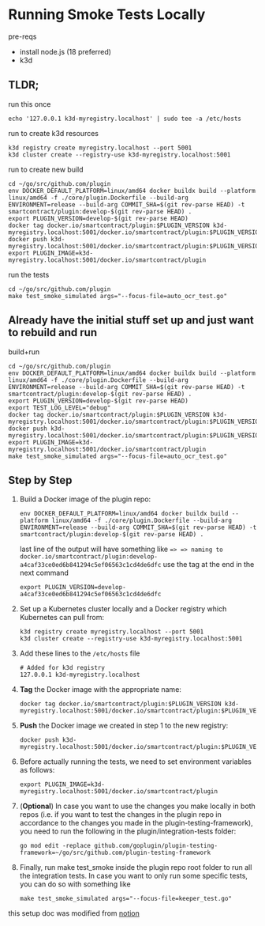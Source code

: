 # Running Smoke Tests Locally

pre-reqs
* install node.js (18 preferred)
* k3d

## TLDR;
run this once
```shell
echo '127.0.0.1 k3d-myregistry.localhost' | sudo tee -a /etc/hosts
```
run to create k3d resources
```shell
k3d registry create myregistry.localhost --port 5001
k3d cluster create --registry-use k3d-myregistry.localhost:5001
```
run to create new build
```shell
cd ~/go/src/github.com/plugin
env DOCKER_DEFAULT_PLATFORM=linux/amd64 docker buildx build --platform linux/amd64 -f ./core/plugin.Dockerfile --build-arg ENVIRONMENT=release --build-arg COMMIT_SHA=$(git rev-parse HEAD) -t smartcontract/plugin:develop-$(git rev-parse HEAD) .
export PLUGIN_VERSION=develop-$(git rev-parse HEAD)
docker tag docker.io/smartcontract/plugin:$PLUGIN_VERSION k3d-myregistry.localhost:5001/docker.io/smartcontract/plugin:$PLUGIN_VERSION
docker push k3d-myregistry.localhost:5001/docker.io/smartcontract/plugin:$PLUGIN_VERSION
export PLUGIN_IMAGE=k3d-myregistry.localhost:5001/docker.io/smartcontract/plugin
```
run the tests
 ```shell
cd ~/go/src/github.com/plugin
make test_smoke_simulated args="--focus-file=auto_ocr_test.go"
 ``` 

## Already have the initial stuff set up and just want to rebuild and run
build+run
```shell
cd ~/go/src/github.com/plugin
env DOCKER_DEFAULT_PLATFORM=linux/amd64 docker buildx build --platform linux/amd64 -f ./core/plugin.Dockerfile --build-arg ENVIRONMENT=release --build-arg COMMIT_SHA=$(git rev-parse HEAD) -t smartcontract/plugin:develop-$(git rev-parse HEAD) .
export PLUGIN_VERSION=develop-$(git rev-parse HEAD)
export TEST_LOG_LEVEL="debug"
docker tag docker.io/smartcontract/plugin:$PLUGIN_VERSION k3d-myregistry.localhost:5001/docker.io/smartcontract/plugin:$PLUGIN_VERSION
docker push k3d-myregistry.localhost:5001/docker.io/smartcontract/plugin:$PLUGIN_VERSION
export PLUGIN_IMAGE=k3d-myregistry.localhost:5001/docker.io/smartcontract/plugin
make test_smoke_simulated args="--focus-file=auto_ocr_test.go"
 ``` 

## Step by Step

1. Build a Docker image of the plugin repo:

   ```shell
   env DOCKER_DEFAULT_PLATFORM=linux/amd64 docker buildx build --platform linux/amd64 -f ./core/plugin.Dockerfile --build-arg ENVIRONMENT=release --build-arg COMMIT_SHA=$(git rev-parse HEAD) -t smartcontract/plugin:develop-$(git rev-parse HEAD) .
   ```
   last line of the output will have something like
   `=> => naming to docker.io/smartcontract/plugin:develop-a4caf33ce0ed6b841294c5ef06563c1cd4de6dfc`
   use the tag at the end in the next command
   ```shell
   export PLUGIN_VERSION=develop-a4caf33ce0ed6b841294c5ef06563c1cd4de6dfc
   ```
2. Set up a Kubernetes cluster locally and a Docker registry which Kubernetes can pull from:

   ```shell
   k3d registry create myregistry.localhost --port 5001
   k3d cluster create --registry-use k3d-myregistry.localhost:5001
   ```

3. Add these lines to the `/etc/hosts` file

    ```shell
    # Added for k3d registry
    127.0.0.1 k3d-myregistry.localhost
    ```

4. **Tag** the Docker image with the appropriate name:

   ```shell
   docker tag docker.io/smartcontract/plugin:$PLUGIN_VERSION k3d-myregistry.localhost:5001/docker.io/smartcontract/plugin:$PLUGIN_VERSION
   ```

5. **Push** the Docker image we created in step 1 to the new registry:

   ```shell 
   docker push k3d-myregistry.localhost:5001/docker.io/smartcontract/plugin:$PLUGIN_VERSION
   ```

6. Before actually running the tests, we need to set environment variables as follows:

   ```shell
   export PLUGIN_IMAGE=k3d-myregistry.localhost:5001/docker.io/smartcontract/plugin
   ```

7. (**Optional**) In case you want to use the changes you make locally in both repos (i.e. if you want to test the changes in the plugin repo in accordance to the changes you made in the plugin-testing-framework), you need to run the following in the plugin/integration-tests folder:
   ```shell
   go mod edit -replace github.com/goplugin/plugin-testing-framework=~/go/src/github.com/plugin-testing-framework
   ```

8. Finally, run make test_smoke inside the plugin repo root folder to run all the integration tests. In case you want to only run some specific tests, you can do so with something like
    ```shell
    make test_smoke_simulated args="--focus-file=keeper_test.go"
    ``` 

this setup doc was modified from [notion](https://www.notion.so/plugin/Setting-up-Integration-Tests-Framework-Locally-dc0e3db7718b45ad9249e97d7ef74c51)
